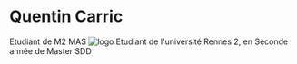 # Quentin Carric
Etudiant de M2 MAS
![logo](https://intranet.univ-rennes2.fr/sites/default/files/resize/UHB/SERVICE-COMMUNICATION/logor2-noir-150x147.png)
Etudiant de l'université Rennes 2, en Seconde année de Master SDD
